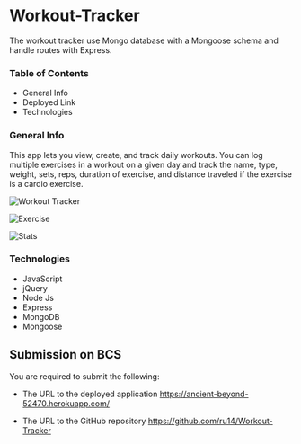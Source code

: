 # Workout-Tracker
The  workout tracker use Mongo database with a Mongoose schema and handle routes with Express.
### Table of Contents
* General Info
* Deployed Link
* Technologies

### General Info
This app lets you view, create, and track daily workouts. You can log multiple exercises in a workout on a given day and track the name, type, weight, sets, reps, duration of exercise, and distance traveled if the exercise is a cardio exercise.



![Workout Tracker](/assets/images/workout.png)

![Exercise](/assets/images/exercise.png)

![Stats](/assets/images/stats.png)



### Technologies
* JavaScript
* jQuery
* Node Js
* Express
* MongoDB
* Mongoose
## Submission on BCS

You are required to submit the following:

* The URL to the deployed application
https://ancient-beyond-52470.herokuapp.com/

* The URL to the GitHub repository
https://github.com/ru14/Workout-Tracker